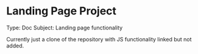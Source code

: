 # Landing Page Project
Type: Doc
Subject: Landing page functionality 

Currently just a clone of the repository with JS functionality linked but not added.

